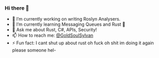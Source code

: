 ### Hi there 👋
- 🔭 I’m currently working on writing Roslyn Analysers.
- 🌱 I’m currently learning Messaging Queues and Rust 🦀
- 💬 Ask me about Rust, C#, APIs, Security!
- 📫 How to reach me: [@GoldSoulSylvan](https://twitter.com/GoldSoulSylvan)
- ⚡ Fun fact: I cant shut up about rust oh fuck oh shit im doing it again please someone hel-
